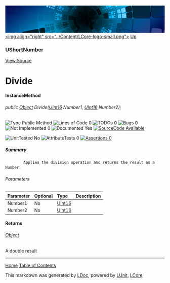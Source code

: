 ![](../Content/LCore-banner-small.png "")
[&lt;img align=&quot;right&quot; src=&quot;../Content/LCore-logo-small.png&quot;&gt;](../../README.md)
[Up](UShortNumber.md)

### UShortNumber
[View Source](../Numbers/UShortNumber.cs)

# Divide

#### InstanceMethod

###### public [Object](https://msdn.microsoft.com/en-us/library/system.object.aspx) Divide([UInt16](https://msdn.microsoft.com/en-us/library/system.uint16.aspx) Number1, [UInt16](https://msdn.microsoft.com/en-us/library/system.uint16.aspx) Number2);

![Type Public Method](http://b.repl.ca/v1/Type-Public%20Method-blue.png "") ![Lines of Code 0](http://b.repl.ca/v1/Lines%20of%20Code-0-blue.png "") ![TODOs 0](http://b.repl.ca/v1/TODOs-0-green.png "") ![Bugs 0](http://b.repl.ca/v1/Bugs-0-green.png "") ![Not Implemented 0](http://b.repl.ca/v1/Not%20Implemented-0-green.png "") ![Documented Yes](http://b.repl.ca/v1/Documented-Yes-brightgreen.png "") [![SourceCode Available](http://b.repl.ca/v1/SourceCode-Available-brightgreen.png "")](../Numbers/UShortNumber.cs#L)

![UnitTested No](http://b.repl.ca/v1/UnitTested-No-lightgrey.png "") ![AttributeTests 0](http://b.repl.ca/v1/AttributeTests-0-lightgrey.png "") [![Assertions 0](http://b.repl.ca/v1/Assertions-0-lightgrey.png "")](../Numbers/UShortNumber.cs)

##### Summary

            Applies the division operation and returns the result as a Number.
            

###### Parameters

Parameter | Optional | Type | Description
:---  | :---  | :---  | :--- 
Number1 | No | [UInt16](https://msdn.microsoft.com/en-us/library/system.uint16.aspx) | 
Number2 | No | [UInt16](https://msdn.microsoft.com/en-us/library/system.uint16.aspx) | 


#### Returns

###### [Object](https://msdn.microsoft.com/en-us/library/system.object.aspx)
A double result



---

[Home](../../README.md) [Table of Contents](../../TableOfContents.md)

This markdown was generated by [LDoc](https://github.com/CodeSingularity/LDoc), powered by [LUnit](https://github.com/CodeSingularity/LUnit), [LCore](https://github.com/CodeSingularity/LCore)
